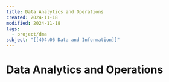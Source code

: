 ```yaml
---
title: Data Analytics and Operations
created: 2024-11-18
modified: 2024-11-18
tags:
  - project/dma
subject: "[[404.06 Data and Information]]"
---
```

# Data Analytics and Operations

